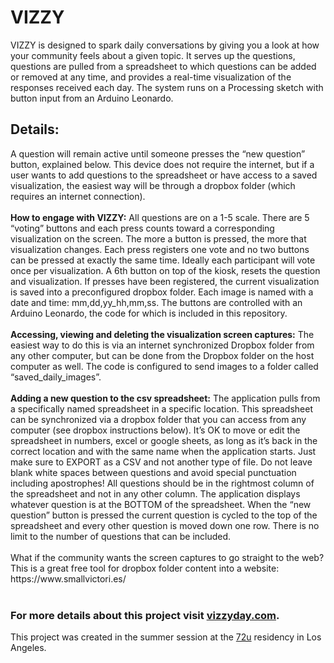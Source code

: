 <h1>VIZZY</h1>

VIZZY is designed to spark daily conversations by giving you a look at how your community feels about a given topic. 
It serves up the questions, questions are pulled from a spreadsheet to which questions can be added or removed at any time, and provides a real-time visualization of the responses received each day. The system runs on a Processing sketch with button input from an Arduino Leonardo.
<br>
<h2>Details:</h2>
A question will remain active until someone presses the “new question” button, explained below. 
This device does not require the internet, but if a user wants to add questions to the spreadsheet or have access to a saved visualization, the easiest way will be through a dropbox folder (which requires an internet connection). 
<br>
<br>
<b>How to engage with VIZZY:</b>
All questions are on a 1-5 scale. There are 5 “voting” buttons and each press counts toward a corresponding visualization on the screen. The more a button is pressed, the more that visualization changes. Each press registers one vote and no two buttons can be pressed at exactly the same time. Ideally each participant will vote once per visualization.
A 6th button on top of the kiosk, resets the question and visualization. If presses have been registered, the current visualization is saved into a preconfigured dropbox folder. 
Each image is named with a date and time: mm,dd,yy_hh,mm,ss. 
The buttons are controlled with an Arduino Leonardo, the code for which is included in this repository.
<br>
<br>
<b>Accessing, viewing and deleting the visualization screen captures:</b>
The easiest way to do this is via an internet synchronized Dropbox folder from any other computer, but can be done from the Dropbox folder on the host computer as well. The code is configured to send images to a folder called “saved_daily_images”.
<br>
<br>
<b>Adding a new question to the csv spreadsheet:</b>
The application pulls from a specifically named spreadsheet in a specific location. This spreadsheet can be synchronized via a dropbox folder that you can access from any computer (see dropbox instructions below). It’s OK to move or edit the spreadsheet in numbers, excel or google sheets, as long as it’s back in the correct location and with the same name when the application starts. Just make sure to EXPORT as a CSV and not another type of file. Do not leave blank white spaces between questions and avoid special punctuation including apostrophes! All questions should be in the rightmost column of the spreadsheet and not in any other column. The application displays whatever question is at the BOTTOM of the spreadsheet. When the “new question” button is pressed the current question is cycled to the top of the spreadsheet and every other question is moved down one row. There is no limit to the number of questions that can be included.
<br>
<br>
What if the community wants the screen captures to go straight to the web?
This is a great free tool for dropbox folder content into a website: https://www.smallvictori.es/
<br>
<br>
<h3>For more details about this project visit <a href="http://vizzyday.com">vizzyday.com</a>.</h3>
This project was created in the summer session at the <a href="http://72u.org">72u</a> residency in Los Angeles.
